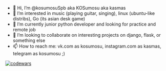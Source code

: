 - 👋 Hi, I’m @kosumosuSpb aka KOSumosu aka kasmas
- 👀 I’m interested in music (playing guitar, singing), linux (ubuntu-like distribs), Go (its asian desk game)
- 🌱 I’m currently junior python developer and looking for practice and remote job
- 💞️ I’m looking to collaborate on interesting projects on django, flask, or something else
- 📫 How to reach me: vk.com as kosumosu, instagram.com as kasmas, telegram as kosumosu ;)

[![codewars](https://www.codewars.com/users/KOSumosu/badges/large)](https://www.codewars.com/users/KOSumosu)

<!---
kosumosuSpb/kosumosuSpb is a ✨ special ✨ repository because its `README.md` (this file) appears on your GitHub profile.
You can click the Preview link to take a look at your changes.
--->
